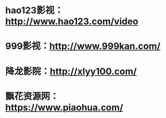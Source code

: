 # hao123影视：http://www.hao123.com/video
# 999影视：http://www.999kan.com/
# 降龙影院：http://xlyy100.com/
# 飘花资源网：https://www.piaohua.com/





